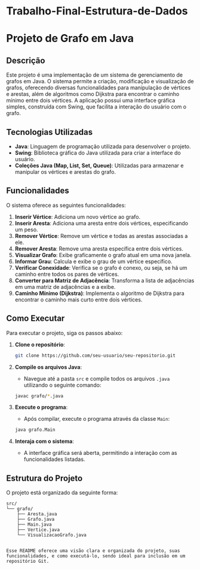 # Trabalho-Final-Estrutura-de-Dados

# Projeto de Grafo em Java

## Descrição

Este projeto é uma implementação de um sistema de gerenciamento de grafos em Java. O sistema permite a criação, modificação e visualização de grafos, oferecendo diversas funcionalidades para manipulação de vértices e arestas, além de algoritmos como Dijkstra para encontrar o caminho mínimo entre dois vértices. A aplicação possui uma interface gráfica simples, construída com Swing, que facilita a interação do usuário com o grafo.

## Tecnologias Utilizadas

- **Java**: Linguagem de programação utilizada para desenvolver o projeto.
- **Swing**: Biblioteca gráfica do Java utilizada para criar a interface do usuário.
- **Coleções Java (Map, List, Set, Queue)**: Utilizadas para armazenar e manipular os vértices e arestas do grafo.

## Funcionalidades

O sistema oferece as seguintes funcionalidades:

1. **Inserir Vértice**: Adiciona um novo vértice ao grafo.
2. **Inserir Aresta**: Adiciona uma aresta entre dois vértices, especificando um peso.
3. **Remover Vértice**: Remove um vértice e todas as arestas associadas a ele.
4. **Remover Aresta**: Remove uma aresta específica entre dois vértices.
5. **Visualizar Grafo**: Exibe graficamente o grafo atual em uma nova janela.
6. **Informar Grau**: Calcula e exibe o grau de um vértice específico.
7. **Verificar Conexidade**: Verifica se o grafo é conexo, ou seja, se há um caminho entre todos os pares de vértices.
8. **Converter para Matriz de Adjacência**: Transforma a lista de adjacências em uma matriz de adjacências e a exibe.
9. **Caminho Mínimo (Dijkstra)**: Implementa o algoritmo de Dijkstra para encontrar o caminho mais curto entre dois vértices.

## Como Executar

Para executar o projeto, siga os passos abaixo:

1. **Clone o repositório**:
    ```bash
    git clone https://github.com/seu-usuario/seu-repositorio.git
    ```
2. **Compile os arquivos Java**:
    - Navegue até a pasta `src` e compile todos os arquivos `.java` utilizando o seguinte comando:
    ```bash
    javac grafo/*.java
    ```

3. **Execute o programa**:
    - Após compilar, execute o programa através da classe `Main`:
    ```bash
    java grafo.Main
    ```

4. **Interaja com o sistema**:
    - A interface gráfica será aberta, permitindo a interação com as funcionalidades listadas.

## Estrutura do Projeto

O projeto está organizado da seguinte forma:

```plaintext
src/
└── grafo/
    ├── Aresta.java
    ├── Grafo.java
    ├── Main.java
    ├── Vertice.java
    └── VisualizacaoGrafo.java


Esse README oferece uma visão clara e organizada do projeto, suas funcionalidades, e como executá-lo, sendo ideal para inclusão em um repositório Git.


